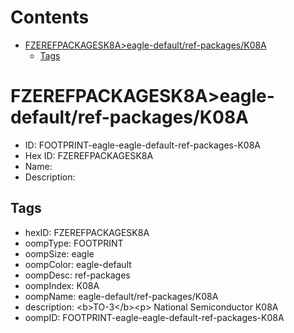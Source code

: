 



Contents
========

* [FZEREFPACKAGESK8A>eagle-default/ref-packages/K08A](#fzerefpackagesk8aeagle-defaultref-packagesk08a)
	* [Tags](#tags)

# FZEREFPACKAGESK8A>eagle-default/ref-packages/K08A

- ID: FOOTPRINT-eagle-eagle-default-ref-packages-K08A
- Hex ID: FZEREFPACKAGESK8A
- Name: 
- Description: 

## Tags

- hexID: FZEREFPACKAGESK8A
- oompType: FOOTPRINT
- oompSize: eagle
- oompColor: eagle-default
- oompDesc: ref-packages
- oompIndex: K08A
- oompName: eagle-default/ref-packages/K08A
- description: &lt;b&gt;TO-3&lt;/b&gt;&lt;p&gt;&#xD;
National Semiconductor K08A
- oompID: FOOTPRINT-eagle-eagle-default-ref-packages-K08A
